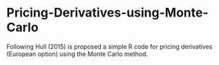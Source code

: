 # Pricing-Derivatives-using-Monte-Carlo
Following Hull (2015) is proposed a simple R code for pricing derivatives (European option) using the Monte Carlo method.
